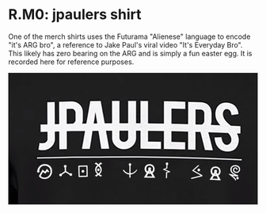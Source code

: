 # R.M0: jpaulers shirt

One of the merch shirts uses the Futurama "Alienese" language to encode "it's ARG bro", a reference to Jake Paul's viral video "It's Everyday Bro". This likely has zero bearing on the ARG and is simply a fun easter egg. It is recorded here for reference purposes.

![Shirt](../../assets/0.r.m0.shirt.png)
